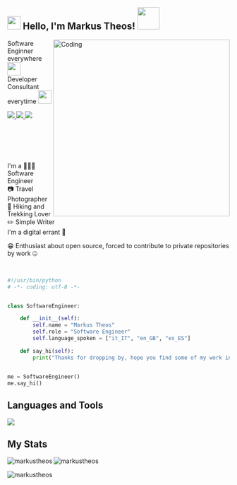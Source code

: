 <h2><img src="https://emojis.slackmojis.com/emojis/images/1531849430/4246/blob-sunglasses.gif?1531849430" width="30"/> Hello, I'm Markus Theos! <img src="https://media.giphy.com/media/mGcNjsfWAjY5AEZNw6/giphy.gif" width="50"></h2>
<img align="right" alt="Coding" width="400" src="https://cdn.dribbble.com/users/1162077/screenshots/3848914/programmer.gif">
<p>Software Enginner everywhere <img src="https://media.giphy.com/media/fYSnHlufseco8Fh93Z/giphy.gif" width="30"></br>
Developer Consultant everytime <img src="https://media.giphy.com/media/WUlplcMpOCEmTGBtBW/giphy.gif" width="30"></p>

<a href="https://opensource.org" target="_blank">
  <img src="https://img.shields.io/badge/love-open%20source-45af90?logo=opensourceinitiative"/>
</a>

<a href="https://linktr.ee/markustheos" target="_blank">
  <img src="https://img.shields.io/badge/info-my%20linktree-43e660?logo=linktree"/>
</a>

<a href="https://www.paypal.com/donate/?hosted_button_id=7PMJFJWPLNMNS" target="_blank">
  <img src="https://img.shields.io/badge/help-support%20me-blue?logo=paypal"/>
</a>


<br><br><br><br>


I'm a 👨🏻‍💻 Software Engineer<br>
📷 Travel Photographer<br>
🥾 Hiking and Trekking Lover<br>
✏️ Simple Writer<br>
I'm a digital errant 🤩

😁 Enthusiast about open source, forced to contribute to private repositories by work 🤐

<br>

```python
#!/usr/bin/python
# -*- coding: utf-8 -*-


class SoftwareEngineer:

    def __init__(self):
        self.name = "Markus Theos"
        self.role = "Software Engineer"
        self.language_spoken = ["it_IT", "en_GB", "es_ES"]

    def say_hi(self):
        print("Thanks for dropping by, hope you find some of my work interesting.")


me = SoftwareEngineer()
me.say_hi()
```

## Languages and Tools

<p align="left"><a href="https://github.com/markustheos"><img src="https://skillicons.dev/icons?i=vscode,github,git,mysql,sqlite,css,html,php,regex,js,java,express,bots,nodejs,arduino,raspberrypi,c,cs,cpp,cmake,py,ruby,debian,linux,ubuntu,discord,dotnet,jquery,npm,ps,ai,pr,xd,ae,powershell,vim,visualstudio,windows"></a></p>

## My Stats

<p><img align="left" src="https://github-readme-stats.vercel.app/api?username=markustheos&show_icons=true&locale=en&theme=tokyonight" alt="markustheos" /></p>

<p><img align="center" src="https://github-readme-streak-stats.herokuapp.com/?user=markustheos&theme=tokyonight" alt="markustheos" /></p>

<p><img align="center" src="https://github-readme-stats.vercel.app/api/top-langs?username=markustheos&show_icons=true&locale=en&layout=compact&theme=tokyonight" alt="markustheos" /></p>

<!-- ## 🗂️ Highlight Projects

<a href="https://github.com/markustheos/pandora">
  <img align="center" src="https://github-readme-stats.vercel.app/api/pin/?username=markustheos&repo=pandora&show_icons=true&line_height=27&title_color=6aa6f8&text_color=8a919a&icon_color=6aa6f8&bg_color=22272e" alt="pandora" />
</a> -->
